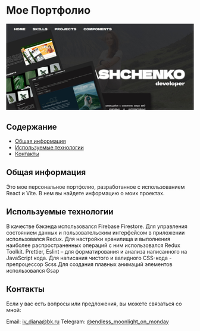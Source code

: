 # Мое Портфолио
![Моя фотография](public/main_photo8.jpg)

## Содержание
- [Общая информация](#общая-информация)
- [Используемые технологии](#используемые-технологии)
- [Контакты](#контакты)

## Общая информация
Это мое персональное портфолио, разработанное с использованием React и Vite. В нем вы найдете информацию о моих проектах.

## Используемые технологии
В качестве бэкэнда использовался Firebase Firestore.
Для управления состоянием данных и пользовательским интерфейсом в приложении использовался Redux.
Для настройки хранилища и выполнения наиболее распространенных операций с ним использовался Redux Toolkit.
Prettier, Eslint – для форматирования и анализа написанного на JavaScript кода.
Для написания чистого и валидного CSS-кода - препроцессор Scss
Для создания плавных анимаций элементов использовался Gsap

## Контакты
Если у вас есть вопросы или предложения, вы можете связаться со мной:

Email: [iv_diana@bk.ru](mailto:iv_diana@bk.ru)
Telegram: [@endless_moonlight_on_monday](https://t.me/endless_moonlight_on_monday)
